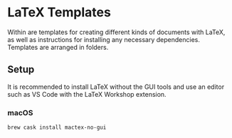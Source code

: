# LaTeX Templates

Within are templates for creating different kinds of documents with LaTeX, as well as instructions for installing any necessary dependencies. Templates are arranged in folders.

## Setup

It is recommended to install LaTeX without the GUI tools and use an editor such as VS Code with the LaTeX Workshop extension.

### macOS

```bash
brew cask install mactex-no-gui
```

